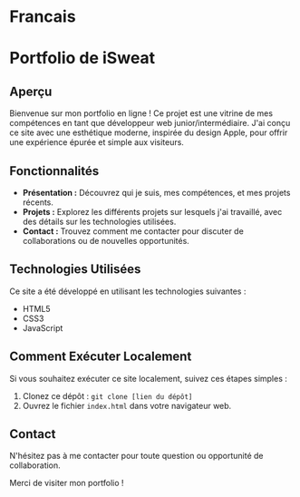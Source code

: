 # Francais

# Portfolio de iSweat

## Aperçu

Bienvenue sur mon portfolio en ligne ! Ce projet est une vitrine de mes compétences en tant que développeur web junior/intermédiaire. J'ai conçu ce site avec une esthétique moderne, inspirée du design Apple, pour offrir une expérience épurée et simple aux visiteurs.

## Fonctionnalités

- **Présentation :** Découvrez qui je suis, mes compétences, et mes projets récents.
- **Projets :** Explorez les différents projets sur lesquels j'ai travaillé, avec des détails sur les technologies utilisées.
- **Contact :** Trouvez comment me contacter pour discuter de collaborations ou de nouvelles opportunités.

## Technologies Utilisées

Ce site a été développé en utilisant les technologies suivantes :

- HTML5
- CSS3
- JavaScript

## Comment Exécuter Localement

Si vous souhaitez exécuter ce site localement, suivez ces étapes simples :

1. Clonez ce dépôt : `git clone [lien du dépôt]`
2. Ouvrez le fichier `index.html` dans votre navigateur web.

## Contact

N'hésitez pas à me contacter pour toute question ou opportunité de collaboration.

Merci de visiter mon portfolio !